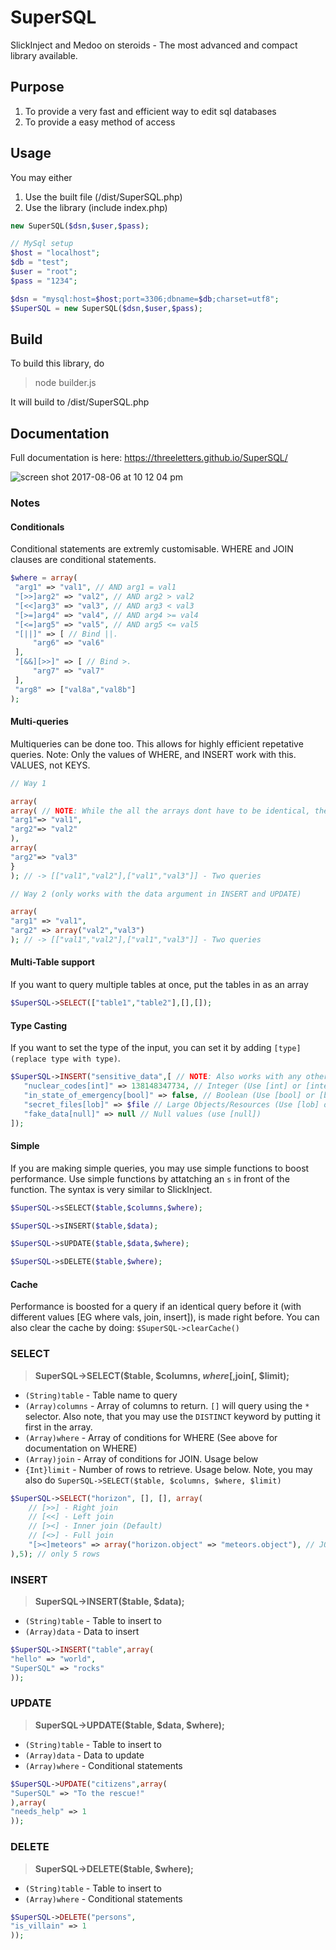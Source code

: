 # SuperSQL
SlickInject and Medoo on steroids - The most advanced and compact library available.
## Purpose

1. To provide a very fast and efficient way to edit sql databases
2. To provide a easy method of access

## Usage
You may either

1. Use the built file (/dist/SuperSQL.php)
2. Use the library (include index.php)

```php
new SuperSQL($dsn,$user,$pass);
```
```php
// MySql setup
$host = "localhost";
$db = "test";
$user = "root";
$pass = "1234";

$dsn = "mysql:host=$host;port=3306;dbname=$db;charset=utf8";
$SuperSQL = new SuperSQL($dsn,$user,$pass);
```
## Build
To build this library, do 

> node builder.js

It will build to /dist/SuperSQL.php

## Documentation

Full documentation is here: https://threeletters.github.io/SuperSQL/

![screen shot 2017-08-06 at 10 12 04 pm](https://user-images.githubusercontent.com/13282284/29009780-4fb22120-7af4-11e7-8621-a65ce32f69c2.png)

### Notes
#### Conditionals
Conditional statements are extremly customisable. WHERE and JOIN clauses are conditional statements. 

```php
$where = array(
 "arg1" => "val1", // AND arg1 = val1
 "[>>]arg2" => "val2", // AND arg2 > val2
 "[<<]arg3" => "val3", // AND arg3 < val3
 "[>=]arg4" => "val4", // AND arg4 >= val4
 "[<=]arg5" => "val5", // AND arg5 <= val5
 "[||]" => [ // Bind ||.
     "arg6" => "val6"
 ],
 "[&&][>>]" => [ // Bind >.
     "arg7" => "val7"
 ],
 "arg8" => ["val8a","val8b"]
);
```

#### Multi-queries
Multiqueries can be done too. This allows for highly efficient repetative queries. Note: Only the values of WHERE, and INSERT work with this. VALUES, not KEYS.

```php
// Way 1

array(
array( // NOTE: While the all the arrays dont have to be identical, the first one should have the most items
"arg1"=> "val1",
"arg2"=> "val2"
),
array(
"arg2"=> "val3"
}
); // -> [["val1","val2"],["val1","val3"]] - Two queries

// Way 2 (only works with the data argument in INSERT and UPDATE)

array(
"arg1" => "val1",
"arg2" => array("val2","val3")
); // -> [["val1","val2"],["val1","val3"]] - Two queries
```
#### Multi-Table support
If you want to query multiple tables at once, put the tables in as an array

```php
$SuperSQL->SELECT(["table1","table2"],[],[]);
```

#### Type Casting
If you want to set the type of the input, you can set it by adding `[type] (replace type with type)`.

```php
$SuperSQL->INSERT("sensitive_data",[ // NOTE: Also works with any other query. ALSO NOTE: Types are case-insensitive
   "nuclear_codes[int]" => 138148347734, // Integer (Use [int] or [integer]
   "in_state_of_emergency[bool]" => false, // Boolean (Use [bool] or [boolean]
   "secret_files[lob]" => $file // Large Objects/Resources (Use [lob] or [resource])
   "fake_data[null]" => null // Null values (use [null])
]);
```

#### Simple
If you are making simple queries, you may use simple functions to boost performance. Use simple functions by attatching an `s` in front of the function. The syntax is very similar to SlickInject.

```php
$SuperSQL->sSELECT($table,$columns,$where);

$SuperSQL->sINSERT($table,$data);

$SuperSQL->sUPDATE($table,$data,$where);

$SuperSQL->sDELETE($table,$where);
```

#### Cache
Performance is boosted for a query if an identical query before it (with different values [EG where vals, join, insert]), is made right before. You can also clear the cache by doing: `$SuperSQL->clearCache()`

### SELECT
> **SuperSQL->SELECT($table, $columns, $where[,$join[, $limit);**

* `(String)table` - Table name to query
* `(Array)columns` - Array of columns to return. `[]` will query using the `*` selector. Also note, that you may use the `DISTINCT` keyword by putting it first in the array.
* `(Array)where` - Array of conditions for WHERE (See above for documentation on WHERE)
* `(Array)join` - Array of conditions for JOIN. Usage below
* `{Int}limit` - Number of rows to retrieve. Usage below. Note, you may also do `SuperSQL->SELECT($table, $columns, $where, $limit)`

```php
$SuperSQL->SELECT("horizon", [], [], array(
    // [>>] - Right join
    // [<<] - Left join
    // [><] - Inner join (Default)
    // [<>] - Full join
    "[><]meteors" => array("horizon.object" => "meteors.object"), // JOIN
),5); // only 5 rows
```

### INSERT
> **SuperSQL->INSERT($table, $data);**

* `(String)table` - Table to insert to
* `(Array)data` - Data to insert

```php
$SuperSQL->INSERT("table",array(
"hello" => "world",
"SuperSQL" => "rocks"
));
```
### UPDATE
> **SuperSQL->UPDATE($table, $data, $where);**

* `(String)table` - Table to insert to
* `(Array)data` - Data to update
* `(Array)where` - Conditional statements

```php
$SuperSQL->UPDATE("citizens",array(
"SuperSQL" => "To the rescue!"
),array(
"needs_help" => 1
));
```

### DELETE
> **SuperSQL->DELETE($table, $where);**

* `(String)table` - Table to insert to
* `(Array)where` - Conditional statements

```php
$SuperSQL->DELETE("persons",
"is_villain" => 1
));
```

